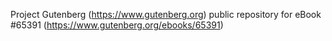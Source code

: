 Project Gutenberg (https://www.gutenberg.org) public repository for
eBook #65391 (https://www.gutenberg.org/ebooks/65391)
